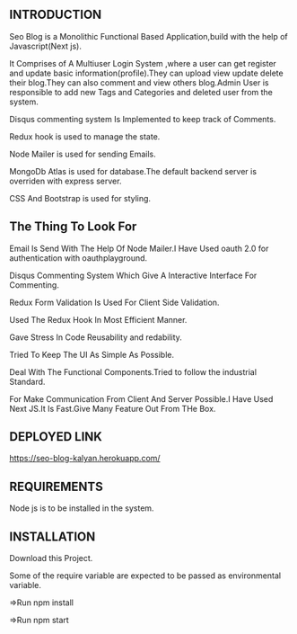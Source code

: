 INTRODUCTION
------------
Seo Blog is a Monolithic Functional Based Application,build with the help of Javascript(Next js).

It Comprises of A Multiuser Login System ,where a user can get register and update basic information(profile).They can upload view update delete their blog.They can also comment and view others blog.Admin User is responsible to add new Tags and Categories and deleted user from the system.  

Disqus commenting system Is Implemented to keep track of Comments.

Redux hook is used to manage the state.

Node Mailer is used for sending Emails.

MongoDb Atlas is used for database.The default backend server is overriden with express server.

CSS And Bootstrap is used for styling.


The Thing To Look For
------------
Email Is Send With The Help Of Node Mailer.I Have Used oauth 2.0 for authentication with oauthplayground.

Disqus Commenting System Which Give A Interactive Interface For Commenting.

Redux Form Validation Is Used For Client Side Validation.

Used The Redux Hook In Most Efficient Manner.

Gave Stress In Code Reusability and redability.

Tried To Keep The UI As Simple As Possible.

Deal With The Functional Components.Tried to follow the industrial Standard.

For Make Communication From Client And Server Possible.I Have Used Next JS.It Is Fast.Give Many Feature Out From THe Box.

DEPLOYED LINK
------------
https://seo-blog-kalyan.herokuapp.com/

REQUIREMENTS
------------
Node js is to be installed in the system.

INSTALLATION
------------
Download this Project.

Some of the require variable are expected to be passed as environmental variable.

=>Run npm install

=>Run npm start



